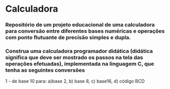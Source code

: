 # Calculadora
 
### Repositório de um projeto educacional de uma calculadora para conversão entre diferentes bases numéricas e operações com ponto flutuante de precisão simples e dupla.

### Construa uma calculadora programador didática (didática significa que deve ser mostrado os passos na tela das operações efetuadas),  implementada na linguagem C, que tenha as seguintes conversões
1 - de base 10 para:
a)base 2,
b) base 8,
c) base16, 
d) código BCD
